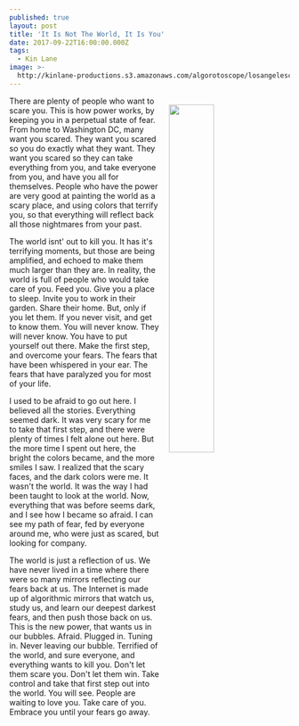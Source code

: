 ```yaml
---
published: true
layout: post
title: 'It Is Not The World, It Is You'
date: 2017-09-22T16:00:00.000Z
tags:
  - Kin Lane
image: >-
  http://kinlane-productions.s3.amazonaws.com/algorotoscope/losangelescloudy/light_dali/file-00_01_12_91.jpg
---
```

<p><img src="http://kinlane-productions.s3.amazonaws.com/algorotoscope/losangelescloudy/light_dali/file-00_01_12_91.jpg" align="right" width="40%" style="padding: 15px;" /></p>There are plenty of people who want to scare you. This is how power works, by keeping you in a perpetual state of fear. From home to Washington DC, many want you scared. They want you scared so you do exactly what they want. They want you scared so they can take everything from you, and take everyone from you, and have you all for themselves. People who have the power are very good at painting the world as a scary place, and using colors that terrify you, so that everything will reflect back all those nightmares from your past. 

The world isnt' out to kill you. It has it's terrifying moments, but those are being amplified, and echoed to make them much larger than they are. In reality, the world is full of people who would take care of you. Feed you. Give you a place to sleep. Invite you to work in their garden. Share their home. But, only if you let them. If you never visit, and get to know them. You will never know. They will never know. You have to put yourself out there. Make the first step, and overcome your fears. The fears that have been whispered in your ear. The fears that have paralyzed you for most of your life.

I used to be afraid to go out here. I believed all the stories. Everything seemed dark. It was very scary for me to take that first step, and there were plenty of times I felt alone out here. But the more time I spent out here, the bright the colors became, and the more smiles I saw. I realized that the scary faces, and the dark colors were me. It wasn't the world. It was the way I had been taught to look at the world. Now, everything that was before seems dark, and I see how I became so afraid. I can see my path of fear, fed by everyone around me, who were just as scared, but looking for company.

The world is just a reflection of us. We have never lived in a time where there were so many mirrors reflecting our fears back at us. The Internet is made up of algorithmic mirrors that watch us, study us, and learn our deepest darkest fears, and then push those back on us. This is the new power, that wants us in our bubbles. Afraid. Plugged in. Tuning in. Never leaving our bubble. Terrified of the world, and sure everyone, and everything wants to kill you. Don't let them scare you. Don't let them win. Take control and take that first step out into the world. You will see. People are waiting to love you. Take care of you. Embrace you until your fears go away.

